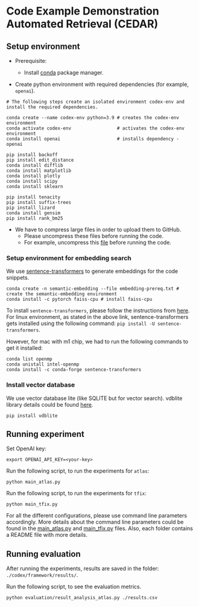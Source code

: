 # Code Example Demonstration Automated Retrieval (CEDAR)

## Setup environment
- Prerequisite:
  - Install [conda](https://docs.conda.io/projects/conda/en/4.6.1/user-guide/install/macos.html) package manager. 

- Create python environment with required dependencies (for example, `openai`). 

```
# The following steps create an isolated environment codex-env and install the required dependencies.

conda create --name codex-env python=3.9 # creates the codex-env environment
conda activate codex-env                 # activates the codex-env environment
conda install openai                     # installs dependency - openai

pip install backoff
pip install edit_distance
conda install difflib
conda install matplotlib
conda install plotly
conda install scipy
conda install sklearn

pip install tenacity
pip install suffix-trees
pip install lizard
conda install gensim
pip install rank_bm25
```

- We have to compress large files in order to upload them to GitHub.
  - Please uncompress these files before running the code.
  - For example, uncompress this [file](./codex/framework/dataset/atlas-dataset/Training/testMethods.txt.zip) before running the code.

### Setup environment for embedding search

We use [sentence-transformers](https://huggingface.co/flax-sentence-embeddings/st-codesearch-distilroberta-base) to generate embeddings for the code snippets. 

```
conda create -n semantic-embedding --file embedding-prereq.txt # create the semantic-embedding environment
conda install -c pytorch faiss-cpu # install faiss-cpu
```

To install `sentence-transformers`, please follow the instructions from [here](https://huggingface.co/flax-sentence-embeddings/st-codesearch-distilroberta-base). 
For linux environment, as stated in the above link, sentence-transformers gets installed using the following command: `pip install -U sentence-transformers`.

However, for mac with m1 chip, we had to run the following commands to get it installed:
```
conda list openmp
conda unistall intel-openmp
conda install -c conda-forge sentence-transformers
```

### Install vector database
We use vector database lite (like SQLITE but for vector search). vdblite library details could be found [here](https://pypi.org/project/vdblite/).  

```
pip install vdblite
```

## Running experiment

Set OpenAI key:
```
export OPENAI_API_KEY=<your-key> 
```

Run the following script, to run the experiments for `atlas`:
```
python main_atlas.py
```

Run the following script, to run the experiments for `tfix`:
```
python main_tfix.py
```

For all the different configurations, please use command line parameters accordingly. More details about the command line parameters could be found in the [main_atlas.py](./codex/framework/main_atlas.py) and [main_tfix.py](./codex/framework/main_tfix.py) files. Also, each folder contains a README file with more details.  

## Running evaluation

After running the experiments, results are saved in the folder: `./codex/framework/results/`.

Run the following script, to see the evaluation metrics.

```
python evaluation/result_analysis_atlas.py ./results.csv
```
